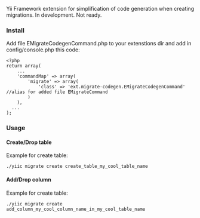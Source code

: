 Yii Framework extension for simplification of code generation when creating migrations.
In development. Not ready.

### Install
Add file EMigrateCodegenCommand.php to your extenstions dir and add in config/console.php this code:
```
<?php
return array(
	...
	'commandMap' => array(
		'migrate' => array(
			'class' => 'ext.migrate-codegen.EMigrateCodegenCommand' //alias for added file EMigrateCommand
		)
	),
  ...
);
```

### Usage

#### Create/Drop table

Example for create table:

`./yiic migrate create create_table_my_cool_table_name`


#### Add/Drop column

Example for create table:

`./yiic migrate create add_column_my_cool_column_name_in_my_cool_table_name`
